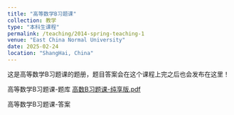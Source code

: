 ```yaml
---
title: "高等数学B习题课"
collection: 教学
type: "本科生课程"
permalink: /teaching/2014-spring-teaching-1
venue: "East China Normal University"
date: 2025-02-24
location: "ShangHai, China"
---
```


这是高等数学B习题课的题册，题目答案会在这个课程上完之后也会发布在这里！

高等数学B习题课-题库
[高数B习题课-纯享版.pdf](../files/高数B习题课-纯享版.pdf)

高等数学B习题课-答案
